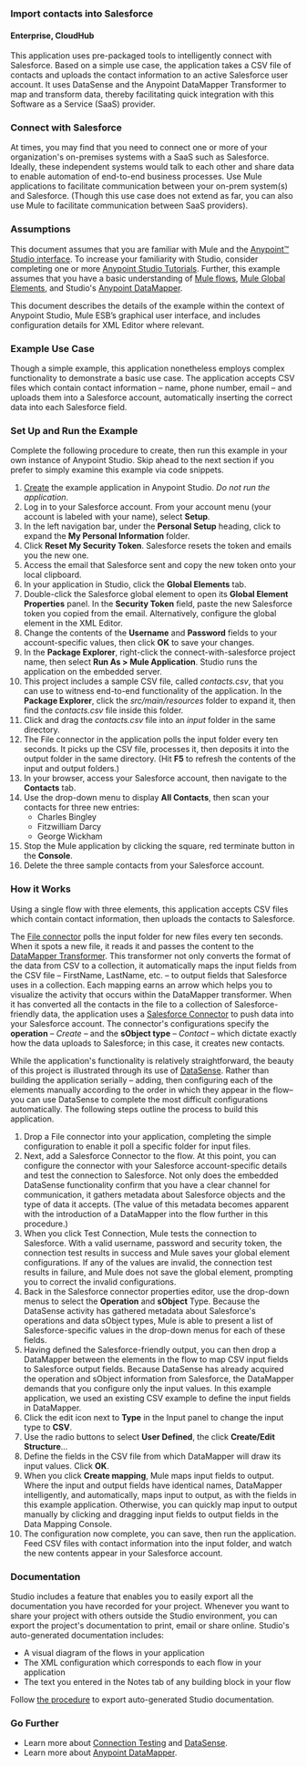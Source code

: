 ### Import contacts into Salesforce ###
#### Enterprise, CloudHub ####

This application uses pre-packaged tools to intelligently connect with Salesforce. Based on a simple use case, the application takes a CSV file of contacts and uploads the contact information to an active Salesforce user account. It uses DataSense and the Anypoint DataMapper Transformer to map and transform data, thereby facilitating quick integration with this Software as a Service (SaaS) provider.

### Connect with Salesforce ###

At times, you may find that you need to connect one or more of your organization's on-premises systems with a SaaS such as Salesforce. Ideally, these independent systems would talk to each other and share data to enable automation of end-to-end business processes. Use Mule applications to facilitate communication between your on-prem system(s) and Salesforce. (Though this use case does not extend as far, you can also use Mule to facilitate communication between SaaS providers).

### Assumptions ###

This document assumes that you are familiar with Mule and the [Anypoint™ Studio interface](http://www.mulesoft.org/documentation/display/current/Anypoint+Studio+Essentials). To increase your familiarity with Studio, consider completing one or more [Anypoint Studio Tutorials](http://www.mulesoft.org/documentation/display/current/Basic+Studio+Tutorial). Further, this example assumes that you have a basic understanding of [Mule flows](http://www.mulesoft.org/documentation/display/current/Mule+Application+Architecture), [Mule Global Elements](http://www.mulesoft.org/documentation/display/current/Global+Elements), and Studio's [Anypoint DataMapper](http://www.mulesoft.org/documentation/display/current/Datamapper+User+Guide+and+Reference). 

This document describes the details of the example within the context of Anypoint Studio, Mule ESB’s graphical user interface, and includes configuration details for XML Editor where relevant. 

### Example Use Case ###

Though a simple example, this application nonetheless employs complex functionality to demonstrate a basic use case. The application accepts CSV files which contain contact information – name, phone number, email – and uploads them into a Salesforce account, automatically inserting the correct data into each Salesforce field. 

### Set Up and Run the Example ###

Complete the following procedure to create, then run this example in your own instance of Anypoint Studio. Skip ahead to the next section if you prefer to simply examine this example via code snippets.

1. [Create](http://www.mulesoft.org/documentation/display/current/Mule+Examples#MuleExamples-CreateandRunExampleApplications) the example application in Anypoint Studio. *Do not run the application*.
1. Log in to your Salesforce account. From your account menu (your account is labeled with your name), select **Setup**.
1. In the left navigation bar, under the **Personal Setup** heading, click to expand the **My Personal Information** folder. 
1. Click **Reset My Security Token**. Salesforce resets the token and emails you the new one.
1. Access the email that Salesforce sent and copy the new token onto your local clipboard.
1. In your application in Studio, click the **Global Elements** tab. 
1. Double-click the Salesforce global element to open its **Global Element Properties** panel. In the **Security Token** field, paste the new Salesforce token you copied from the email. Alternatively, configure the global element in the XML Editor.
1. Change the contents of the **Username** and **Password** fields to your account-specific values, then click **OK** to save your changes. 
1. In the **Package Explorer**, right-click the connect-with-salesforce project name, then select **Run As > Mule Application**. Studio runs the application on the embedded server.  
1. This project includes a sample CSV file, called *contacts.csv*, that you can use to witness end-to-end functionality of the application. In the **Package Explorer**, click the *src/main/resources* folder to expand it, then find the *contacts.csv* file inside this folder.
1. Click and drag the *contacts.csv* file into an *input* folder in the same directory.
1. The File connector in the application polls the input folder every ten seconds. It picks up the CSV file, processes it, then deposits it into the output folder in the same directory. (Hit **F5** to refresh the contents of the input and output folders.)
1. In your browser, access your Salesforce account, then navigate to the **Contacts** tab.
1. Use the drop-down menu to display **All Contacts**, then scan your contacts for three new entries:  
	- Charles Bingley
	- Fitzwilliam Darcy
	- George Wickham
1. Stop the Mule application by clicking the square, red terminate button in the **Console**.
1. Delete the three sample contacts from your Salesforce account.

### How it Works ###

Using a single flow with three elements, this application accepts CSV files which contain contact information, then uploads the contacts to Salesforce. 

The [File connector](http://www.mulesoft.org/documentation/display/current/File+Connector) polls the input folder for new files every ten seconds. When it spots a new file, it reads it and passes the content to the [DataMapper Transformer](http://www.mulesoft.org/documentation/display/current/Datamapper+User+Guide+and+Reference). This transformer not only converts the format of the data from CSV to a collection, it automatically maps the input fields from the CSV file – FirstName, LastName, etc. – to output fields that Salesforce uses in a collection. Each mapping earns an arrow which helps you to visualize the activity that occurs within the DataMapper transformer. When it has converted all the contacts in the file to a collection of Salesforce-friendly data, the application uses a [Salesforce Connector](http://www.mulesoft.org/documentation/display/current/Salesforce+Connector) to push data into your Salesforce account. The connector's configurations specify the **operation** – *Create* – and the **sObject type** – *Contact* – which dictate exactly how the data uploads to Salesforce; in this case, it creates new contacts. 

While the application's functionality is relatively straightforward, the beauty of this project is illustrated through its use of [DataSense](http://www.mulesoft.org/documentation/display/current/DataSense). Rather than building the application serially – adding, then configuring each of the elements manually according to the order in which they appear in the flow– you can use DataSense to complete the most difficult configurations automatically. The following steps outline the process to build this application. 

1. Drop a File connector into your application, completing the simple configuration to enable it poll a specific folder for input files.
1. Next, add a Salesforce Connector to the flow. At this point, you can configure the connector with your Salesforce account-specific details and test the connection to Salesforce. Not only does the embedded DataSense functionality confirm that you have a clear channel for communication, it gathers metadata about Salesforce objects and the type of data it accepts. (The value of this metadata becomes apparent with the introduction of a DataMapper into the flow further in this procedure.)
1. When you click Test Connection, Mule tests the connection to Salesforce. With a valid username, password and security token, the connection test results in success and Mule saves your global element configurations. If any of the values are invalid, the connection test results in failure, and Mule does not save the global element, prompting you to correct the invalid configurations.
1. Back in the Salesforce connector properties editor, use the drop-down menus to select the **Operation** and **sObject** Type. Because the DataSense activity has gathered metadata about Salesforce's operations and data sObject types, Mule is able to present a list of Salesforce-specific values in the drop-down menus for each of these fields.
1. Having defined the Salesforce-friendly output, you can then drop a DataMapper between the elements in the flow to map CSV input fields to Salesforce output fields. Because DataSense has already acquired the operation and sObject information from Salesforce, the DataMapper demands that you configure only the input values. In this example application, we used an existing CSV example to define the input fields in DataMapper.
1. Click the edit icon next to **Type** in the Input panel to change the input type to **CSV**. 
1. Use the radio buttons to select **User Defined**, the click **Create/Edit Structure**...
1. Define the fields in the CSV file from which DataMapper will draw its input values. Click **OK**.
1. When you click **Create mapping**, Mule maps input fields to output. Where the input and output fields have identical names, DataMapper intelligently, and automatically, maps input to output, as with the fields in this example application. Otherwise, you can quickly map input to output manually by clicking and dragging input fields to output fields in the Data Mapping Console.
1. The configuration now complete, you can save, then run the application. Feed CSV files with contact information into the input folder, and watch the new contents appear in your Salesforce account.

### Documentation ###

Studio includes a feature that enables you to easily export all the documentation you have recorded for your project. Whenever you want to share your project with others outside the Studio environment, you can export the project's documentation to print, email or share online. Studio's auto-generated documentation includes:

- A visual diagram of the flows in your application
- The XML configuration which corresponds to each flow in your application
- The text you entered in the Notes tab of any building block in your flow

Follow [the procedure](http://www.mulesoft.org/documentation/display/current/Importing+and+Exporting+in+Studio#ImportingandExportinginStudio-ExportingStudioDocumentation) to export auto-generated Studio documentation.

### Go Further ###

- Learn more about [Connection Testing](http://www.mulesoft.org/documentation/display/current/Testing+Connections) and [DataSense](http://www.mulesoft.org/documentation/display/current/DataSense).
- Learn more about [Anypoint DataMapper](http://www.mulesoft.org/documentation/display/current/Datamapper+User+Guide+and+Reference).	